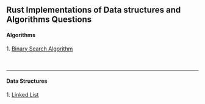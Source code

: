 <h2>Rust Implementations of Data structures and Algorithms Questions</h2>


<h4> Algorithms</h4>
1. <a href="https://github.com/cerebrium/rust_ds_algo/tree/main/binary_search"> Binary Search Algorithm</a>

<br />
<br />
<br />

<hr />
<h4>Data Structures</h4>
1. <a href="https://github.com/cerebrium/rust_ds_algo/tree/main/linkedLists">Linked List</a>

<br />
<br />
<br />






